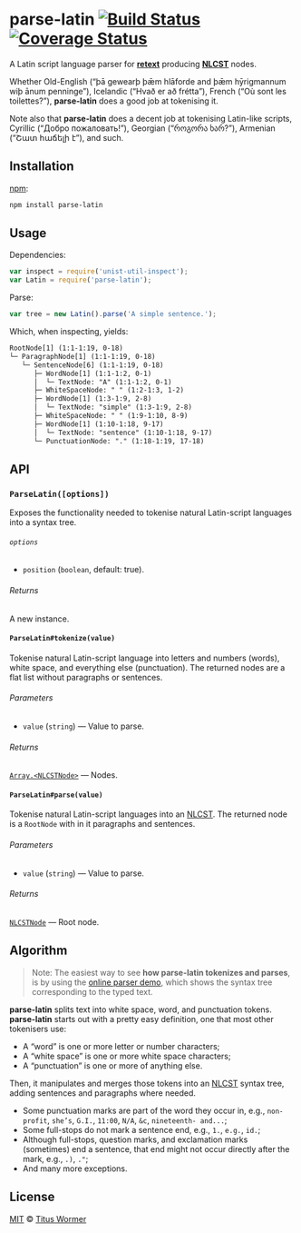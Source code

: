 # parse-latin [![Build Status][travis-badge]][travis] [![Coverage Status][codecov-badge]][codecov]

<!--lint disable heading-increment list-item-spacing no-duplicate-headings-->

A Latin script language parser for [**retext**][retext] producing
[**NLCST**][nlcst] nodes.

Whether Old-English (“þā gewearþ þǣm hlāforde and þǣm hȳrigmannum wiþ
ānum penninge”), Icelandic (“Hvað er að frétta”), French (“Où sont
les toilettes?”), **parse-latin** does a good job at tokenising it.

Note also that **parse-latin** does a decent job at tokenising
Latin-like scripts, Cyrillic (“Добро пожаловать!”), Georgian (“როგორა
ხარ?”), Armenian (“Շատ հաճելի է”), and such.

## Installation

[npm][npm-install]:

```bash
npm install parse-latin
```

## Usage

Dependencies:

```javascript
var inspect = require('unist-util-inspect');
var Latin = require('parse-latin');
```

Parse:

```javascript
var tree = new Latin().parse('A simple sentence.');
```

Which, when inspecting, yields:

```txt
RootNode[1] (1:1-1:19, 0-18)
└─ ParagraphNode[1] (1:1-1:19, 0-18)
   └─ SentenceNode[6] (1:1-1:19, 0-18)
      ├─ WordNode[1] (1:1-1:2, 0-1)
      │  └─ TextNode: "A" (1:1-1:2, 0-1)
      ├─ WhiteSpaceNode: " " (1:2-1:3, 1-2)
      ├─ WordNode[1] (1:3-1:9, 2-8)
      │  └─ TextNode: "simple" (1:3-1:9, 2-8)
      ├─ WhiteSpaceNode: " " (1:9-1:10, 8-9)
      ├─ WordNode[1] (1:10-1:18, 9-17)
      │  └─ TextNode: "sentence" (1:10-1:18, 9-17)
      └─ PunctuationNode: "." (1:18-1:19, 17-18)
```

## API

### `ParseLatin([options])`

Exposes the functionality needed to tokenise natural Latin-script
languages into a syntax tree.

###### `options`

*   `position` (`boolean`, default: true).

###### Returns

A new instance.

#### `ParseLatin#tokenize(value)`

Tokenise natural Latin-script language into letters and numbers (words),
white space, and everything else (punctuation).  The returned nodes
are a flat list without paragraphs or sentences.

###### Parameters

*   `value` (`string`) — Value to parse.

###### Returns

[`Array.<NLCSTNode>`][nlcst] — Nodes.

#### `ParseLatin#parse(value)`

Tokenise natural Latin-script languages into an [NLCST][nlcst].
The returned node is a `RootNode` with in it paragraphs and sentences.

###### Parameters

*   `value` (`string`) — Value to parse.

###### Returns

[`NLCSTNode`][nlcst] — Root node.

## Algorithm

> Note: The easiest way to see **how parse-latin tokenizes and parses**,
> is by using the [online parser demo](https://wooorm.github.io/parse-latin),
> which shows the syntax tree corresponding to the typed text.

**parse-latin** splits text into white space, word, and punctuation
tokens.  **parse-latin** starts out with a pretty easy definition,
one that most other tokenisers use:

*   A “word” is one or more letter or number characters;
*   A “white space” is one or more white space characters;
*   A “punctuation” is one or more of anything else.

Then, it manipulates and merges those tokens into an [NLCST][]
syntax tree, adding sentences and paragraphs where needed.

*   Some punctuation marks are part of the word they occur in, e.g.,
    `non-profit`, `she’s`, `G.I.`, `11:00`, `N/A`, `&c`,
    `nineteenth- and...`;
*   Some full-stops do not mark a sentence end, e.g., `1.`, `e.g.`,
    `id.`;
*   Although full-stops, question marks, and exclamation marks
    (sometimes) end a sentence, that end might not occur directly
    after the mark, e.g., `.)`, `."`;
*   And many more exceptions.

## License

[MIT][license] © [Titus Wormer][author]

<!-- Definitions -->

[travis-badge]: https://img.shields.io/travis/wooorm/parse-latin.svg

[travis]: https://travis-ci.org/wooorm/parse-latin

[codecov-badge]: https://img.shields.io/codecov/c/github/wooorm/parse-latin.svg

[codecov]: https://codecov.io/github/wooorm/parse-latin

[npm-install]: https://docs.npmjs.com/cli/install

[license]: LICENSE

[author]: http://wooorm.com

[retext]: https://github.com/wooorm/retext

[nlcst]: https://github.com/wooorm/nlcst
